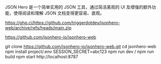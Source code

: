 

JSON Hero 是一个简单实用的 JSON 工具，通过简洁美观的 UI 及增强的额外功能，使得阅读和理解 JSON 文档变得更容易、直观。


https://ghp.ci/https://github.com/triggerdotdev/jsonhero-web/archive/refs/heads/main.zip


https://github.com/jsonhero-io/jsonhero-web


git clone https://github.com/jsonhero-io/jsonhero-web.git
cd jsonhero-web
npm install
project/.env
SESSION_SECRET=abc123
npm run dev / npm run build
npm start
http://localhost:8787




